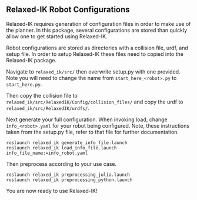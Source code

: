 ## Relaxed-IK Robot Configurations

Relaxed-IK requires generation of configuration files in order to make use of
the planner. In this package, several configurations are stored than quickly
allow one to get started using Relaxed-IK.

Robot configurations are stored as directories with a collision file, urdf, and setup file.
In order to setup Relaxed-IK these files need to copied into the Relaxed-IK package.

Navigate to `relaxed_ik/src/` then overwrite setup.py with one provided. Note
you will need to change the name from `start_here_<robot>.py` to `start_here.py`.

Then copy the collision file to `relaxed_ik/src/RelaxedIK/Config/collision_files/`
and copy the urdf to `relaxed_ik/src/RelaxedIK/urdfs/`.

Next generate your full configuration. When invoking load, change `info_<robot>.yaml`
for your robot being configured. Note, these instructions taken from the setup.py file,
refer to that file for further documentation.

```
roslaunch relaxed_ik generate_info_file.launch
roslaunch relaxed_ik load_info_file.launch info_file_name:=info_robot.yaml
```

Then preprocess according to your use case.

```
roslaunch relaxed_ik preprocessing_julia.launch
roslaunch relaxed_ik preprocessing_python.launch
```
You are now ready to use Relaxed-IK!
